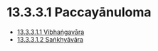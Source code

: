 

# 13.3.3.1 Paccayānuloma

* [13.3.3.1.1 Vibhaṅgavāra](13.3.3.1/13.3.3.1.1.md)
* [13.3.3.1.2 Saṅkhyāvāra](13.3.3.1/13.3.3.1.2.md)



